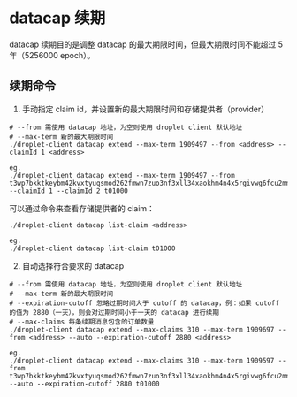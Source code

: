 # datacap 续期

datacap 续期目的是调整 datacap 的最大期限时间，但最大期限时间不能超过 5 年（5256000 epoch）。

## 续期命令

1. 手动指定 claim id，并设置新的最大期限时间和存储提供者（provider）

```
# --from 需使用 datacap 地址，为空则使用 droplet client 默认地址
# --max-term 新的最大期限时间
./droplet-client datacap extend --max-term 1909497 --from <address> --claimId 1 <address>

eg.
./droplet-client datacap extend --max-term 1909497 --from t3wp7bkktkeybm42kvxtyuqsmod262fmwn7zuo3nf3xll34xaokhm4n4x5rgivwg6fcu2mnjecourodjmil3fq --claimId 1 --claimId 2 t01000
```

可以通过命令来查看存储提供者的 claim：
```
./droplet-client datacap list-claim <address>

eg.
./droplet-client datacap list-claim t01000
```

2. 自动选择符合要求的 datacap

```
# --from 需使用 datacap 地址，为空则使用 droplet client 默认地址
# --max-term 新的最大期限时间
# --expiration-cutoff 忽略过期时间大于 cutoff 的 datacap，例：如果 cutoff 的值为 2880（一天），则会对过期时间小于一天的 datacap 进行续期
# --max-claims 每条续期消息包含的订单数量
./droplet-client datacap extend --max-claims 310 --max-term 1909697 --from <address> --auto --expiration-cutoff 2880 <address>

eg.
./droplet-client datacap extend --max-claims 310 --max-term 1909597 --from t3wp7bkktkeybm42kvxtyuqsmod262fmwn7zuo3nf3xll34xaokhm4n4x5rgivwg6fcu2mnjecourodjmil3fq --auto --expiration-cutoff 2880 t01000
```
